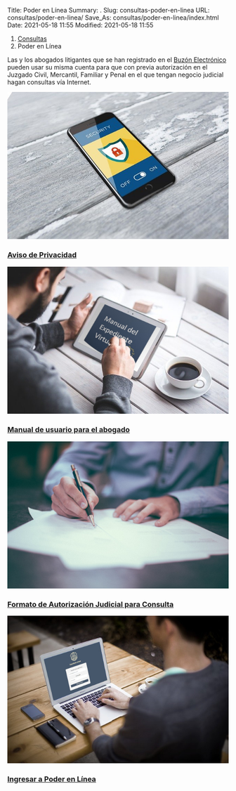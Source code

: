 Title: Poder en Línea
Summary: .
Slug: consultas-poder-en-linea
URL: consultas/poder-en-linea/
Save_As: consultas/poder-en-linea/index.html
Date: 2021-05-18 11:55
Modified: 2021-05-18 11:55


<nav aria-label="breadcrumb">
<ol class="breadcrumb">
<li class="breadcrumb-item"><a href="../">Consultas</a></li>
<li class="breadcrumb-item active" aria-current="page">Poder en Línea</li>
</ol>
</nav>

Las y los abogados litigantes que se han registrado en el [Buzón Electrónico](/buzon-electronico) pueden usar su misma cuenta para que con previa autorización en el Juzgado Civil, Mercantil, Familiar y Penal en el que tengan negocio judicial hagan consultas vía Internet.

<div class="container pt-4 pb-2">
    <div class="row">
        <div class="col-md-3">
            <div class="card destacados-card mb-2">
                <a href="#"><img class="card-img-top" src="imagen-aviso-de-privacidad.jpg"></a>
                <div class="card-body">
                    <a href="#"><h3 class="card-title mb-0">Aviso de Privacidad</h3></a>
                </div>
            </div>
        </div>
        <div class="col-md-3">
            <div class="card destacados-card mb-2">
                <a href="#"><img class="card-img-top" src="imagen-manual.jpg"></a>
                <div class="card-body">
                    <a href="#"><h3 class="card-title mb-0">Manual de usuario para el abogado</h3></a>
                </div>
            </div>
        </div>
        <div class="col-md-3">
            <div class="card destacados-card mb-2">
                <a href="#"><img class="card-img-top" src="imagen-formato-autorizacion.jpg"></a>
                <div class="card-body">
                    <a href="#"><h3 class="card-title mb-0">Formato de Autorización Judicial para Consulta</h3></a>
                </div>
            </div>
        </div>
        <div class="col-md-3">
            <div class="card destacados-card mb-2">
                <a href="https://poderenlinea.pjecz.gob.mx/"><img class="card-img-top" src="imagen-acceso-expediente-virtual-v2.jpg"></a>
                <div class="card-body">
                    <a href="https://poderenlinea.pjecz.gob.mx/"><h3 class="card-title mb-0">Ingresar a Poder en Línea</h3></a>
                </div>
            </div>
        </div>
    </div>
</div>
